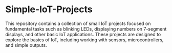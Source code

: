 # Simple-IoT-Projects
<p>This repository contains a collection of small IoT projects focused on fundamental tasks such as blinking LEDs, displaying numbers on 7-segment displays, and other basic IoT applications. These projects are designed to explore the basics of IoT, including working with sensors, microcontrollers, and simple outputs.</p>
